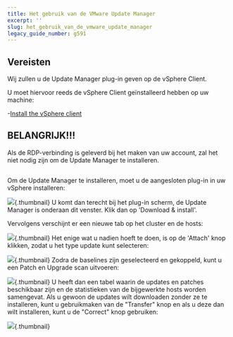 ```yaml
---
title: Het gebruik van de VMware Update Manager
excerpt: ''
slug: het_gebruik_van_de_vmware_update_manager
legacy_guide_number: g591
---
```



## Vereisten
Wij zullen u de Update Manager plug-in geven op de vSphere Client.

U moet hiervoor reeds de vSphere Client geïnstalleerd hebben op uw machine:

-[Install the vSphere client]({legacy}600)

## BELANGRIJK!!!
Als de RDP-verbinding is geleverd bij het maken van uw account, zal het niet nodig zijn om de Update Manager te installeren.


## 
Om de Update Manager te installeren, moet u de aangesloten plug-in in uw vSphere installeren:

![](images/img_156.jpg){.thumbnail}
U komt dan terecht bij het plug-in scherm, de Update Manager is onderaan dit venster. Klik dan op 'Download & install'.

Vervolgens verschijnt er een nieuwe tab op het cluster en de hosts:

![](images/img_66.jpg){.thumbnail}
Het enige wat u nadien hoeft te doen, is op de 'Attach' knop klikken, zodat u het type update kunt selecteren:

![](images/img_67.jpg){.thumbnail}
Zodra de baselines zijn geselecteerd en gekoppeld, kunt u een Patch en Upgrade scan uitvoeren:

![](images/img_68.jpg){.thumbnail}
U heeft dan een tabel waarin de updates en patches beschikbaar zijn en de statistieken van de bijgewerkte hosts worden samengevat. Als u gewoon de updates wilt downloaden zonder ze te installeren, kunt u gebruikmaken van de "Transfer" knop en als u deze dan wilt installeren, kunt u de "Correct" knop gebruiken:

![](images/img_69.jpg){.thumbnail}


